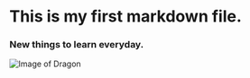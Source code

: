 # This is my first markdown file.

### New things to learn everyday.

![Image of Dragon](https://static.wikia.nocookie.net/monster/images/6/6e/DragonRed.jpg/revision/latest?cb=20160809235604)

